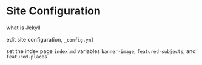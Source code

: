 # Site Configuration

what is Jekyll 

edit site configuration, `_config.yml`

set the index page `index.md` variables `banner-image`, `featured-subjects`, and `featured-places`
